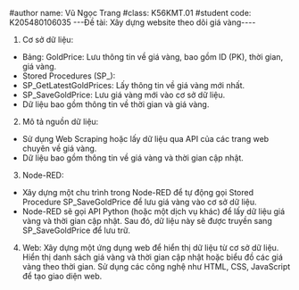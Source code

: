 #author name: Vũ Ngọc Trang
#class: K56KMT.01
#student code: K205480106035
---Đề tài: Xây dựng website theo dõi giá vàng----

1. Cơ sở dữ liệu:

- Bảng: GoldPrice: Lưu thông tin về giá vàng, bao gồm ID (PK), thời gian, giá vàng.
- Stored Procedures (SP_):
- SP_GetLatestGoldPrices: Lấy thông tin về giá vàng mới nhất.
- SP_SaveGoldPrice: Lưu giá vàng mới vào cơ sở dữ liệu.
- Dữ liệu bao gồm thông tin về thời gian và giá vàng.
  
2. Mô tả nguồn dữ liệu:
- Sử dụng Web Scraping hoặc lấy dữ liệu qua API của các trang web chuyên về giá vàng.
- Dữ liệu bao gồm thông tin về giá vàng và thời gian cập nhật.
  
3. Node-RED:
- Xây dựng một chu trình trong Node-RED để tự động gọi Stored Procedure SP_SaveGoldPrice để lưu giá vàng vào cơ sở dữ liệu.
- Node-RED sẽ gọi API Python (hoặc một dịch vụ khác) để lấy dữ liệu giá vàng và thời gian cập nhật. Sau đó, dữ liệu này sẽ được truyền sang SP_SaveGoldPrice để lưu trữ.
  
4. Web:
Xây dựng một ứng dụng web để hiển thị dữ liệu từ cơ sở dữ liệu.
Hiển thị danh sách giá vàng và thời gian cập nhật hoặc biểu đồ các giá vàng theo thời gian.
Sử dụng các công nghệ như HTML, CSS, JavaScript để tạo giao diện web.

